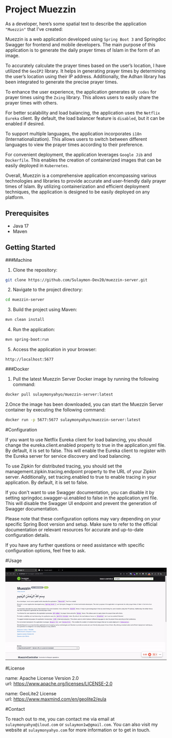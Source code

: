 # Project Muezzin

As a developer, here’s some spatial text to describe the application `"Muezzin"` that I’ve created:

Muezzin is a web application developed using `Spring Boot 3` and Springdoc Swagger for frontend and mobile developers. The main purpose of this application is to generate the daily prayer times of Islam in the form of an image.

To accurately calculate the prayer times based on the user’s location, I have utilized the `GeoIP2` library. It helps in generating prayer times by determining the user’s location using their IP address. Additionally, the Adhan library has been integrated to generate the precise prayer times.

To enhance the user experience, the application generates `QR codes` for prayer times using the `Zxing` library. This allows users to easily share the prayer times with others.

For better scalability and load balancing, the application uses the `Netflix Eureka` client. By default, the load balancer feature is `disabled`, but it can be enabled if desired.

To support multiple languages, the application incorporates `i18n` (Internationalization). This allows users to switch between different languages to view the prayer times according to their preference.

For convenient deployment, the application leverages `Google Jib` and `Dockerfile`. This enables the creation of containerized images that can be easily deployed in `Kubernetes`.

Overall, Muezzin is a comprehensive application encompassing various technologies and libraries to provide accurate and user-friendly daily prayer times of Islam. By utilizing containerization and efficient deployment techniques, the application is designed to be easily deployed on any platform.

## Prerequisites

- Java 17
- Maven

## Getting Started

###Machine

1. Clone the repository:
```bash
git clone https://github.com/Sulaymon-Dev20/muezzin-server.git
```

2. Navigate to the project directory:
```bash
cd muezzin-server
```

3. Build the project using Maven:
```bash
mvn clean install
```

4. Run the application:
```bash
mvn spring-boot:run
```

5. Access the application in your browser:
```
http://localhost:5677
```

###Docker

1. Pull the latest Muezzin Server Docker image by running the following command:
```bash
docker pull sulaymonyahyo/muezzin-server:latest
```

2.Once the image has been downloaded, you can start the Muezzin Server container by executing the following command:
```bash
docker run -p 5677:5677 sulaymonyahyo/muezzin-server:latest
```
#Configuration

If you want to use Netflix Eureka client for load balancing, you should change the eureka.client.enabled property to true in the application.yml file. By default, it is set to false. This will enable the Eureka client to register with the Eureka server for service discovery and load balancing.

To use Zipkin for distributed tracing, you should set the management.zipkin.tracing.endpoint property to the URL of your Zipkin server. Additionally, set tracing.enabled to true to enable tracing in your application. By default, it is set to false.

If you don't want to use Swagger documentation, you can disable it by setting springdoc.swagger-ui.enabled to false in the application.yml file. This will disable the Swagger UI endpoint and prevent the generation of Swagger documentation.

Please note that these configuration options may vary depending on your specific Spring Boot version and setup. Make sure to refer to the official documentation or relevant resources for accurate and up-to-date configuration details.

If you have any further questions or need assistance with specific configuration options, feel free to ask. 

#Usage

![generate muezzin image usage](USAGE.gif)

#License

name: Apache License Version 2.0 <br>
url: https://www.apache.org/licenses/LICENSE-2.0

name: GeoLite2 License <br>
url: https://www.maxmind.com/en/geolite2/eula

#Contact

To reach out to me, you can contact me via email at `sulaymonyahyo@iloud.com` or `sulaymon1w@gmail.com`.
You can also visit my website at `sulaymonyahyo.com` for more information or to get in touch.
